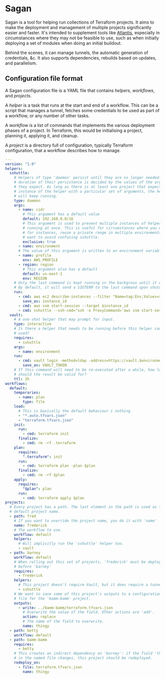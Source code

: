 # Sagan

Sagan is a tool for helping run collections of Terraform projects. It aims to make the deployment and management of multiple projects significantly easier and faster. It's intended to supplement tools like [Atlantis](https://www.runatlantis.io/), especially in circumstances where they may not be feasible to use, such as when initially deploying a set of modules when doing an initial buildout.

Behind the scenes, it can manage tunnels, the automatic generation of credentials, &c. It also supports dependencies, rebuilds based on updates, and parallelism.

## Configuration file format

A Sagan configuration file is a YAML file that contains _helpers_, _workflows_, and _projects_.

A _helper_ is a task that runs at the start and end of a workflow. This can be a script that manages a tunnel, fetches some credentials to be used as part of a workflow, or any number of other tasks.

A _workflow_ is a list of commands that implements the various deployment phases of a project. In Terraform, this would be initialising a project, planning it, applying it, and cleanup.

A _project_ is a directory full of configuration, typically Terraform configuration, that a workflow describes how to manage.

```yaml
---
version: "1.0"
helpers:
  sshuttle:
    # Helpers of type 'daemon' persist until they are no longer needed. The
    # duration of their persistence is decided by the values of the arguments
    # they expect. As long as there is at least one project that expects an
    # instance of the helper with a particular set of arguments, the helper
    # will keep running.
    type: daemon
    args:
      - name: cidr
        # This argument has a default value
        default: 192.168.0.0/16
        # This argument is used to prevent multiple instances of helper
        # running at once. This is useful for circumstances where you may,
        # for instances, reuse a private range in multiple environments and
        # want to avoid confusing sshuttle.
        exclusive: true
      - name: environment
      # The value of this argument is written to an environment variable
      - name: profile
        env: AWS_PROFILE
      - region: region
        # This argument also has a default
        default: us-east-1
        env: REGION
    # Only the last command is kept running in the backgroun until it exits.
    # By default, it will send a SIGTERM to the last command upon shutdown.
    run:
      - cmd: aws ec2 describe-instances --filter "Name=tag:Env,Values=$environment" "Name=tag:Role,Values=bastion" --query "Reservations[].Instances[].InstanceId | [0]" --output text
        save_as: instance_id
      - cmd: aws ssm start-session --target $instance_id
      - cmd: sshuttle --ssh-cmd="ssh -o ProxyCommand='aws ssm start-session --target %h --document-name AWS-StartSSHSession --parameters portNumber=22'" --remote ec2-user@$instance_id $cidr
  vault:
    # A one-shot helper that may prompt for input.
    type: interactive
    # Is there a helper that needs to be running before this helper can be
    # used?
    requires:
      - sshuttle
    args:
      - name: environment
    run:
      - cmd: vault login -method=ldap -address=https://vault.$environment.infra.example.com -no-store
        save_as: VAULT_TOKEN
    # If this command will need to be re-executed after a while, how long
    # should the result be valid for?
    ttl: 2h
workflows:
  default:
    temporaries:
      - name: plan
        type: file
    load:
      # This is basically the default behaviour i nothing
      - "*.auto.tfvars.json"
      - "terraform.tfvars.json"
    init:
      run:
        - cmd: terraform init
      finalize:
        - cmd: rm -rf .terraform
    plan:
      requires:
        ".terraform": init
      run:
        - cmd: terraform plan -plan $plan
      finalize:
        - cmd: rm -rf $plan
    apply:
      requires:
        "$plan": plan
      run:
        - cmd: terraform apply $plan
projects:
  # Every project has a path. The last element in the path is used as the
  # default project name.
  - path: fred
    # If you want to override the project name, you do it with 'name'
    name: frederick
    # The workflow to use.
    workflow: default
    helpers:
      # Will implicitly run the 'sshuttle' helper too.
      - vault
  - path: barney
    workflow: default
    # When rolling out this set of projects, 'frederick' must be deployed
    # before 'barney'
    requires:
      - frederick
    helpers:
      # This project doesn't require Vault, but it does require a tunnel.
      - sshuttle
    # We want to save some of this project's outputs to a configuration
    # file for the 'bamm-bamm' project.
    outputs:
      - write: ../bamm-bamm/terraform.tfvars.json
        # Overwrite the value of the field. Other actions are 'add'.
        action: replace
        # The name of the field to overwrite.
        name: thingy
  - path: betty
    workflow: default
  - path: bamm-bamm
    requires:
      - betty
    # This creates an indirect dependency on 'barney': if the field 'thingy'
    # in the named file changes, this project should be redeployed.
    redeploy_on:
      - file: terraform.tfvars.json
        name: thingy
```
